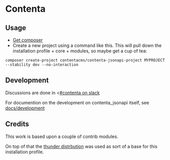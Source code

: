# Contenta

## Usage

* [Get composer](getcomposer.org)
* Create a new project using a command like this. This will pull down the installation profile + core + modules, so maybe get a cup of tea:
```
composer create-project contentacms/contenta-jsonapi-project MYPROJECT --stability dev --no-interaction
```

## Development

Discussions are done in <[#contenta on slack](https://drupal.slack.com/messages/C5A70F7D1/)

For documention on the development on contenta_jsonapi itself, see [docs/development](https://github.com/contentacms/contenta_jsonapi/blob/master/docs/development.md)


## Credits

This work is based upon a couple of contrib modules.

On top of that the [thunder distrbution](http://www.thunder.org/) was used as sort of a base
for this installation profile.
